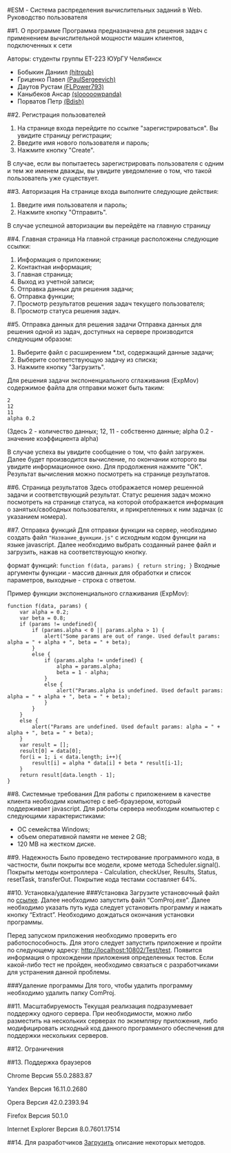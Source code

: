 #ESM - Система распределения вычислительных заданий в Web. Руководство пользователя

##1. О программе
Программа предназначена для решения задач с применением вычислительной мощности машин клиентов, подключенных к сети

Авторы: студенты группы ЕТ-223 ЮУрГУ Челябинск
- Бобыкин Даниил [(hitroub)](https://github.com/hitroub)
- Гриценко Павел [(PaulSergeevich)](https://github.com/PaulSergeevich)
- Даутов Рустам [(FLPower793)](https://github.com/FLPower793)
- Каныбеков Ансар [(slooooowpanda)](https://github.com/slooooowpanda)
- Порватов Петр [(Bdish)](https://github.com/Bdish)

##2. Регистрация пользователей
1. На странице входа перейдите по ссылке "зарегистрироваться". Вы увидите страницу регистрации; 
2. Введите имя нового пользователя и пароль;
3. Нажмите кнопку "Create".

В случае, если вы попытаетесь зарегистрировать пользователя с одним и тем же именем дважды, вы увидите уведомление о том, что такой пользователь уже существует.


##3. Авторизация
На странице входа выполните следующие действия:

1. Введите имя пользователя и пароль;
2. Нажмите кнопку "Отправить".

В случае успешной авторизации вы перейдёте на главную страницу


##4. Главная страница
На главной странице расположены следующие ссылки:

1. Информация о приложении;
2. Контактная информация;
3. Главная страница;
4. Выход из учетной записи;
5. Отправка данных для решения задачи;
6. Отправка функции;
7. Просмотр результатов решения задач текущего пользователя;
8. Просмотр статуса решения задач.


##5. Отправка данных для решения задачи
Отправка данных для решения одной из задач, доступных на сервере производится следующим образом:

1. Выберите файл с расширением *.txt, содержащий данные задачи;
2. Выберите соответствующую задачу из списка;
3. Нажмите кнопку "Загрузить".

Для решения задачи экспоненциального сглаживания (ExpMov) содержимое файла для отправки может быть таким:
```
2
12
11
alpha 0.2
```
(Здесь 2 - количество данных; 12, 11 - собственно данные; alpha 0.2 - значение коэффициента alpha)

В случае успеха вы увидите сообщение о том, что файл загружен. Далее будет производится вычисление, по окончании которого вы увидите информационное окно. Для продолжения нажмите "ОК". Результат вычисления можно посмотреть на странице результатов.

##6. Страница результатов
Здесь отображается номер решенной задачи и соответствующий результат.
Статус решения задач можно посмотреть на странице статуса, на которой отображается информация о занятых/свободных пользователях, и прикрепленных к ним задачах (с указанием номера).

##7. Отправка функций
Для отправки функции на сервер, необходимо создать файл `"Название_функции.js"` с исходным кодом функции на языке javascript. Далее необходимо выбрать созданный ранее файл и загрузить, нажав на соответствующую кнопку.

формат функций: `function f(data, params) { return string; }` Входные аргументы функции - массив данных для обработки и список параметров, выходные - строка с ответом.

Пример функции экспоненциального сглаживания (ExpMov):

```
function f(data, params) {
    var alpha = 0.2;
    var beta = 0.8;
    if (params != undefined){
        if (params.alpha < 0 || params.alpha > 1) {
            alert("Some params are out of range. Used default params: alpha = " + alpha + ", beta = " + beta);
        }
        else {
            if (params.alpha != undefined) {
                alpha = params.alpha;
                beta = 1 - alpha;
            }
            else {
                alert("Params.alpha is undefined. Used default params: alpha = " + alpha + ", beta = " + beta);
            }
        }
    }
    else {
        alert("Params are undefined. Used default params: alpha = " + alpha + ", beta = " + beta);
    }
	var result = [];
	result[0] = data[0];
	for(i = 1; i < data.length; i++){
		result[i] = alpha * data[i] + beta * result[i-1];
	}
	return result[data.length - 1];
}
```
##8. Системные требования
Для работы с приложением в качестве клиента необходим компьютер с веб-браузером, который поддерживает javascript.
Для работы сервера необходим компьютер с следующими характеристиками:
- ОС семейства Windows;
- объем оперативной памяти не менее 2 GB;
- 120 MB на жестком диске.

##9. Надежность
Было проведено тестирование программного кода, в частности, были покрыты все модели, кроме метода Scheduler.signal(). Покрыты методы контроллера - Calculation, checkUser, Results, Status, resetTask, transferOut. Покрытие кода тестами составляет 64%.

##10. Установка/удаление
###Установка
Загрузите установочный файл по [ссылке](https://drive.google.com/file/d/0B2aX55W-WXGibmczcUxJWTZLVXM/view?usp=sharing). Далее необходимо запустить файл “ComProj.exe”. Далее необходимо указать путь куда следует установить программу и нажать кнопку “Extract”. Необходимо дождаться окончания установки программы.

Перед запуском приложения необходимо проверить его работоспособность. Для этого следует запустить приложение и пройти по следующему адресу: [http://localhost:10802/Test/test](http://localhost:10802/Test/test). Появится информация о прохождении приложения определенных тестов. Если какой-либо тест не пройден, необходимо связаться с разработчиками для устранения данной проблемы.

###Удаление программы
Для того, чтобы удалить программу необходимо удалить папку ComProj.

##11. Масштабируемость
Текущая реализация подразумевает поддержку одного сервера. При необходимости, можно либо разместить на нескольких серверах по экземпляру приложения, либо модифицировать исходный код данного программного обеспечения для поддержки нескольких серверов.  

##12. Ограничения

##13. Поддержка браузеров

Chrome Версия 55.0.2883.87

Yandex Версия 16.11.0.2680

Opera Версия 42.0.2393.94

Firefox Версия 50.1.0

Internet Explorer Версия 8.0.7601.17514

##14. Для разработчиков
[Загрузить](https://drive.google.com/file/d/0B2aX55W-WXGiOG5rcnNxdUxzQ28/view?usp=sharing) описание некоторых методов.
